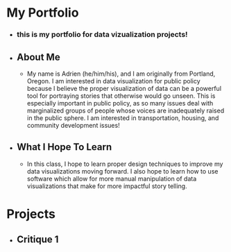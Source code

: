 # My Portfolio
  - ### this is my portfolio for data vizualization projects!

  - ## About Me
    - My name is Adrien (he/him/his), and I am originally from Portland, Oregon. I am interested in data visualization for public policy because I believe the proper visualization of data can be a powerful tool for portraying stories that otherwise would go unseen. This is especially important in public policy, as so many issues deal with marginalized groups of people whose voices are inadequately raised in the public sphere. I am interested in transportation, housing, and community development issues!

  - ## What I Hope To Learn
    - In this class, I hope to learn proper design techniques to improve my data visualizations moving forward. I also hope to learn how to use software which allow for more manual manipulation of data visualizations that make for more impactful story telling. 


# Projects

- ## Critique 1
